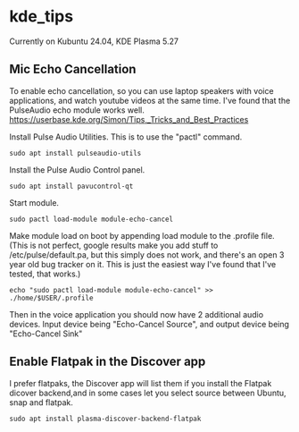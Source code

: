 # kde_tips

Currently on Kubuntu 24.04, KDE Plasma 5.27


## Mic Echo Cancellation

To enable echo cancellation, so you can use laptop speakers with voice applications, and watch youtube videos at the same time. I've found that the PulseAudio echo module works well.
https://userbase.kde.org/Simon/Tips,_Tricks_and_Best_Practices

Install Pulse Audio Utilities. This is to use the "pactl" command.
```
sudo apt install pulseaudio-utils
```

Install the Pulse Audio Control panel.
```
sudo apt install pavucontrol-qt
```

Start module.
```
sudo pactl load-module module-echo-cancel
```

Make module load on boot by appending load module to the .profile file. (This is not perfect, google results make you add stuff to /etc/pulse/default.pa, but this simply does not work, and there's an open 3 year old bug tracker on it. This is just the easiest way I've found that I've tested, that works.)
```
echo "sudo pactl load-module module-echo-cancel" >> ./home/$USER/.profile

```



Then in the voice application you should now have 2 additional audio devices. Input device being "Echo-Cancel Source", and output device being "Echo-Cancel Sink"



## Enable Flatpak in the Discover app
I prefer flatpaks, the Discover app will list them if you install the Flatpak dicover backend,and in some cases let you select source between Ubuntu, snap and flatpak.

```
sudo apt install plasma-discover-backend-flatpak
```

